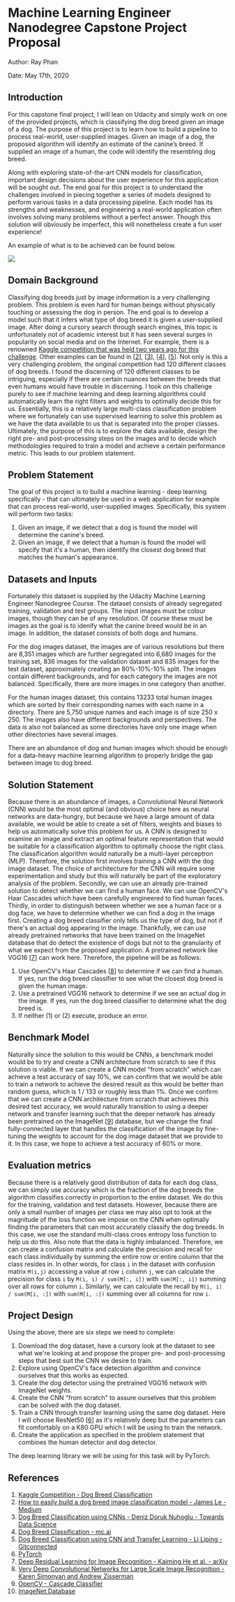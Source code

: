 # Machine Learning Engineer Nanodegree Capstone Project Proposal

Author: Ray Phan

Date: May 17th, 2020

## Introduction

For this capstone final project, I will lean on Udacity and simply work on one of the provided projects, which is classifying the dog breed given an image of a dog.  The purpose of this project is to learn how to build a pipeline to process real-world, user-supplied images.  Given an image of a dog, the proposed algorithm will identify an estimate of the canine’s breed. If supplied an image of a human, the code will identify the resembling dog breed.

Along with exploring state-of-the-art CNN models for classification, important design decisions about the user experience for this application will be sought out. The end goal for this project is to understand the challenges involved in piecing together a series of models designed to perform various tasks in a data processing pipeline.  Each model has its strengths and weaknesses, and engineering a real-world application often involves solving many problems without a perfect answer.  Though this solution will obviously be imperfect, this will nonetheless create a fun user experience!

An example of what is to be achieved can be found below.

![](images_for_proposal/sample-dog-output.png)

## Domain Background
Classifying dog breeds just by image information is a very challenging problem.  This problem is even hard for human beings without physically touching or assessing the dog in person.  The end goal is to develop a model such that it infers what type of dog breed it is given a user-supplied image.  After doing a cursory search through search engines, this topic is unfortunately not of academic interest but it has seen several surges in popularity on social media and on the Internet.  For example, there is a renowned [Kaggle competition that was held two years ago for this challenge][1].  Other examples can be found in [[2]], [[3]], [[4]], [[5]].  Not only is this a very challenging problem, the original competition had 120 different classes of dog breeds.  I found the discerning of 120 different classes to be intriguing, especially if there are certain nuances between the breeds that even humans would have trouble in discerning.  I took on this challenge purely to see if machine learning and deep learning algorithms could automatically learn the right filters and weights to optimally decide this for us.  Essentially, this is a relatively large multi-class classification problem where we fortunately can use supervised learning to solve this problem as we have the data available to us that is separated into the proper classes.  Ultimately, the purpose of this is to explore the data available, design the right pre- and post-processing steps on the images and to decide which methodologies required to train a model and achieve a certain performance metric.  This leads to our problem statement.

## Problem Statement
The goal of this project is to build a machine learning - deep learning specifically - that can ultimately be used in a web application for example that can process real-world, user-supplied images.  Specifically, this system will perform two tasks:

1.  Given an image, if we detect that a dog is found the model will determine the canine's breed.
2.  Given an image, if we detect that a human is found the model will specify that it's a human, then identify the closest dog breed that matches the human's appearance.

## Datasets and Inputs

Fortunately this dataset is supplied by the Udacity Machine Learning Engineer Nanodegree Course.  The dataset consists of already segregated training, validation and test groups.  The input images must be colour images, though they can be of any resolution.  Of course these must be images as the goal is to idenify what the canine breed would be in an image.  In addition, the dataset consists of both dogs and humans.

For the dog images dataset, the images are of various resolutions but there are 8,351 images which are further segregated into 6,680 images for the training set, 836 images for the validation dataset and 835 images for the test dataset, approximately creating an 80%-10%-10% split.  The images contain different backgrounds, and for each category the images are not balanced.  Specifically, there are more images in one category than another.

For the human images dataset, this contains 13233 total human images which are sorted by their corresponding names with each name in a directory.  There are 5,750 unique names and each image is of size 250 x 250.  The images also have different backgrounds and perspectives.  The data is also not balanced as some directories have only one image when other directories have several images.

There are an abundance of dog and human images which should be enough for a data-heavy machine learning algorithm to properly bridge the gap between image to dog breed.

## Solution Statement

Because there is an abundance of images, a Convolutional Neural Network (CNN) would be the most optimal (and obvious) choice here as neural networks are data-hungry, but because we have a large amount of data available, we would be able to create a set of filters, weights and biases to help us automatically solve this problem for us.  A CNN is designed to examine an image and extract an optimal feature representation that would be suitable for a classification algorithm to optimally choose the right class.  The classification algorithm would naturally be a multi-layer perceptron (MLP).  Therefore, the solution first involves training a CNN with the dog image dataset.  The choice of architecture for the CNN will require some experimentation and study but this will naturally be part of the exploratory analysis of the problem.  Secondly, we can use an already pre-trained solution to detect whether we can find a human face.  We can use OpenCV's Haar Cascades which have been carefully engineered to find human faces.  Thirdly, in order to distinguish between whether we see a human face or a dog face, we have to determine whether we can find a dog in the image first.  Creating a dog breed classifier only tells us the type of dog, but not if there's an actual dog appearing in the image.  Thankfully, we can use already pretrained networks that have been trained on the ImageNet database that do detect the existence of dogs but not to the granularity of what we expect from the proposed application.  A pretrained network like VGG16 [[7]] can work here.  Therefore, the pipeline will be as follows:

1. Use OpenCV's Haar Cascades [[8]] to determine if we can find a human.  If yes, run the dog breed classifier to see what the closest dog breed is given the human image.
2. Use a pretrained VGG16 network to determine if we see an actual dog in the image.  If yes, run the dog breed classifier to determine what the dog breed is.
3. If neither (1) or (2) execute, produce an error.

## Benchmark Model

Naturally since the solution to this would be CNNs, a benchmark model would be to try and create a CNN architecture from scratch to see if this solution is viable.  If we can create a CNN model "from scratch" which can achieve a test accuracy of say 10%, we can confirm that we would be able to train a network to achieve the desired result as this would be better than random guess, which is 1 / 133 or roughly less than 1%.  Once we confirm that we can create a CNN architecture from scratch that achieves this desired test accuracy, we would naturally transition to using a deeper network and transfer learning such that the deeper network has already been pretrained on the ImageNet [[9]] database, but we change the final fully-connected layer that handles the classification of the image by fine-tuning the weights to account for the dog image dataset that we provide to it.  In this case, we hope to achieve a test accuracy of 60% or more.

## Evaluation metrics

Because there is a relatively good distribution of data for each dog class, we can simply use accuracy which is the fraction of the dog breeds the algorithm classifies correctly in proportion to the entire dataset.  We do this for the training, validation and test datasets.  However, because there are only a small number of images per class we may also opt to look at the magnitude of the loss function we impose on the CNN when optimally finding the parameters that can most accurately classify the dog breeds.  In this case, we use the standard multi-class cross entropy loss function to help us do this.  Also note that the data is highly imbalanced.  Therefore, we can create a confusion matrix and calculate the precision and recall for each class individually by summing the entire row or entire column that the class resides in.  In other words, for class `i` in the dataset with confusion matrix `M(i,j)` accessing a value at row `i` column `j`, we can calculate the precision for class `i` by `M(i, i) / sum(M[:, i])` with `sum(M[:, i])` summing over all rows for column `i`.  Similarly, we can calculate the recall by `M(i, i) / sum(M[i, :])` with `sum(M[i, :])` summing over all columns for row `i`.

## Project Design

Using the above, there are six steps we need to complete:

1. Download the dog dataset, have a cursory look at the dataset to see what we're looking at and propose the proper pre- and post-processing steps that best suit the CNN we desire to train.
2. Explore using OpenCV's face detection algorithm and convince ourselves that this works as expected.
3. Create the dog detector using the pretrained VGG16 network with ImageNet weights.
4. Create the CNN "from scratch" to assure ourselves that this problem can be solved with the dog dataset.
5. Train a CNN through transfer learning using the same dog dataset.  Here I will choose ResNet50 [[6]] as it's relatively deep but the parameters can fit comfortably on a K80 GPU which I will be using to train the network.
6. Create the application as specified in the problem statement that combines the human detector and dog detector.

The deep learning library we will be using for this task will by PyTorch.

## References

1. [Kaggle Competition - Dog Breed Classification][1]
2. [How to easily build a dog breed image classification model - James Le - Medium][2]
3. [Dog Breed Classification using CNNs - Deniz Doruk Nuhoglu - Towards Data Science][3]
4. [Dog Breed Classification - mc.ai][4]
5. [Dog Breed Classification using CNN and Transfer Learning - Li Liping - Gitconnected][5]
6. [PyTorch](https://pytorch.org)
7. [Deep Residual Learning for Image Recognition - Kaiming He et al. - arXiv][6]
8. [Very Deep Convolutional Networks for Large Scale Image Recognition - Karen Simonyan and Andrew Zisserman][7]
9. [OpenCV - Cascade Classifier][8]
10. [ImageNet Database][9]

[//]: # (References)
[1]: https://www.kaggle.com/c/dog-breed-identification "Kaggle Competition - Dog Breed Classification"
[2]: https://medium.com/nanonets/how-to-easily-build-a-dog-breed-image-classification-model-2fd214419cde "James Le - Medium"
[3]: https://towardsdatascience.com/dog-breed-classification-using-cnns-f042fbe0f333 "Deniz Doruk Nuhoglu - Towards Data Science"
[4]: https://mc.ai/dog-breed-classification-using-cnn/ "mc.ai - Dog Breed Classification" 
[5]: https://levelup.gitconnected.com/dog-breed-classification-using-cnn-and-transfer-learning-cc93a4497e90  "Li Liping - gitconnected"
[6]: https://arxiv.org/abs/1512.03385 "ResNet"
[7]: https://arxiv.org/abs/1409.1556 "VGGNet"
[8]: https://docs.opencv.org/3.4/db/d28/tutorial_cascade_classifier.html
[9]: http://www.image-net.org/